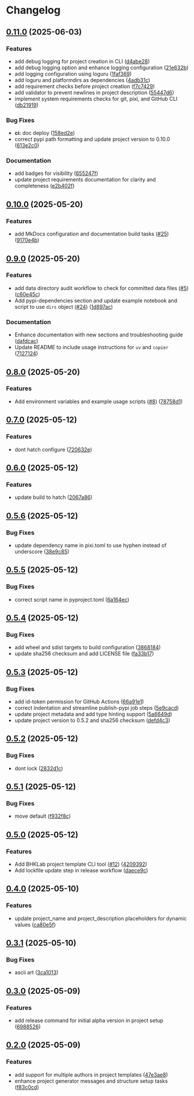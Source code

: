 # Changelog

## [0.11.0](https://github.com/bhklab/bhklab-project-template/compare/v0.10.0...v0.11.0) (2025-06-03)


### Features

* add debug logging for project creation in CLI ([d4abe28](https://github.com/bhklab/bhklab-project-template/commit/d4abe28d7fb7f65b31c4e66e01be48173c58c584))
* add debug logging option and enhance logging configuration ([21e632b](https://github.com/bhklab/bhklab-project-template/commit/21e632b5f99319a33c2afd1868e340898a0bbb45))
* add logging configuration using loguru ([1faf369](https://github.com/bhklab/bhklab-project-template/commit/1faf369911ea94fdaaaa9ef6d3d2c183782cb6eb))
* add loguru and platformdirs as dependencies ([4adb31c](https://github.com/bhklab/bhklab-project-template/commit/4adb31c80054f19916fc38501abb0f178b6780dc))
* add requirement checks before project creation ([f7c7429](https://github.com/bhklab/bhklab-project-template/commit/f7c7429d1734f1e6e154f6562a75267a15fbea9c))
* add validator to prevent newlines in project description ([55447d6](https://github.com/bhklab/bhklab-project-template/commit/55447d6f8a492b8af1b0d2fbe06e8fab46e50ada))
* implement system requirements checks for git, pixi, and GitHub CLI ([db21919](https://github.com/bhklab/bhklab-project-template/commit/db21919cced8b17aa08c2e9f2510a5b23d6f20e8))


### Bug Fixes

* **ci:** doc deploy ([158ed2e](https://github.com/bhklab/bhklab-project-template/commit/158ed2e65c641ba3d2572f7a9ceea9afb1447d29))
* correct pypi path formatting and update project version to 0.10.0 ([613e2c0](https://github.com/bhklab/bhklab-project-template/commit/613e2c07063953c651e24c5ae5830666316f700d))


### Documentation

* add badges for visibility ([655247f](https://github.com/bhklab/bhklab-project-template/commit/655247fe5ae6861bd8a7f04072febbb1ef6fac72))
* update project requirements documentation for clarity and completeness ([e2b402f](https://github.com/bhklab/bhklab-project-template/commit/e2b402fd91ee0fc9b4139d3364198e3ac768a376))

## [0.10.0](https://github.com/bhklab/bhklab-project-template/compare/v0.9.0...v0.10.0) (2025-05-20)


### Features

* add MkDocs configuration and documentation build tasks ([#25](https://github.com/bhklab/bhklab-project-template/issues/25)) ([9170e4b](https://github.com/bhklab/bhklab-project-template/commit/9170e4b2bf2435777e38d86e2295fc9348b510a6))

## [0.9.0](https://github.com/bhklab/bhklab-project-template/compare/v0.8.0...v0.9.0) (2025-05-20)


### Features

* add data directory audit workflow to check for committed data files ([#5](https://github.com/bhklab/bhklab-project-template/issues/5)) ([c60e45c](https://github.com/bhklab/bhklab-project-template/commit/c60e45c301ede72613efe38a8012dd15eafb0e17))
* Add pypi-dependencies section and update example notebook and script to use `dirs` object ([#24](https://github.com/bhklab/bhklab-project-template/issues/24)) ([1d897ac](https://github.com/bhklab/bhklab-project-template/commit/1d897ac6ddd5875f8bc7725817d1556e30615928))


### Documentation

* Enhance documentation with new sections and troubleshooting guide ([dafdcac](https://github.com/bhklab/bhklab-project-template/commit/dafdcaceb52ebcd250125056c026047d803bd8ef))
* Update README to include usage instructions for `uv` and `copier` ([7127124](https://github.com/bhklab/bhklab-project-template/commit/7127124446155aca03de772d3f3fd97cbfbf5bfb))

## [0.8.0](https://github.com/bhklab/bhklab-project-template/compare/v0.7.0...v0.8.0) (2025-05-20)


### Features

* Add environment variables and example usage scripts ([#8](https://github.com/bhklab/bhklab-project-template/issues/8)) ([78758d1](https://github.com/bhklab/bhklab-project-template/commit/78758d10e2aa3d08ef966b7d3fa17326bdb8d391))

## [0.7.0](https://github.com/bhklab/bhklab-project-template/compare/v0.6.0...v0.7.0) (2025-05-12)


### Features

* dont hatch configure ([720632e](https://github.com/bhklab/bhklab-project-template/commit/720632e04f4053e6bee81877e179a9dd75df2da3))

## [0.6.0](https://github.com/bhklab/bhklab-project-template/compare/v0.5.6...v0.6.0) (2025-05-12)


### Features

* update build to hatch ([2067a86](https://github.com/bhklab/bhklab-project-template/commit/2067a8628d95f0726b5756e33ddc6183b2953892))

## [0.5.6](https://github.com/bhklab/bhklab-project-template/compare/v0.5.5...v0.5.6) (2025-05-12)


### Bug Fixes

* update dependency name in pixi.toml to use hyphen instead of underscore ([38e9c85](https://github.com/bhklab/bhklab-project-template/commit/38e9c85ffb9ed2e926271be67ebe9583f8d844b8))

## [0.5.5](https://github.com/bhklab/bhklab-project-template/compare/v0.5.4...v0.5.5) (2025-05-12)


### Bug Fixes

* correct script name in pyproject.toml ([6a164ec](https://github.com/bhklab/bhklab-project-template/commit/6a164ec2fcd96dc0ae993af5fa5c64d4fdfd6b9a))

## [0.5.4](https://github.com/bhklab/bhklab-project-template/compare/v0.5.3...v0.5.4) (2025-05-12)


### Bug Fixes

* add wheel and sdist targets to build configuration ([3868184](https://github.com/bhklab/bhklab-project-template/commit/3868184be8cc23c9fe0ed574ff843764184fbe4f))
* update sha256 checksum and add LICENSE file ([fa33b17](https://github.com/bhklab/bhklab-project-template/commit/fa33b1747488a4209bed446d253fea4f30815f71))

## [0.5.3](https://github.com/bhklab/bhklab-project-template/compare/v0.5.2...v0.5.3) (2025-05-12)


### Bug Fixes

* add id-token permission for GitHub Actions ([66a91e1](https://github.com/bhklab/bhklab-project-template/commit/66a91e13b2c72f4381ded61f24e88da622ddf4f1))
* correct indentation and streamline publish-pypi job steps ([5e9cacd](https://github.com/bhklab/bhklab-project-template/commit/5e9cacd137e6a46ac8ae712b785cce1b123dd569))
* update project metadata and add type hinting support ([5a6649d](https://github.com/bhklab/bhklab-project-template/commit/5a6649da2696c8fff9a8f6331ba99389f254f6b4))
* update project version to 0.5.2 and sha256 checksum ([defd4c3](https://github.com/bhklab/bhklab-project-template/commit/defd4c3eecb4a051b3be1977b4b43fcbfab69a10))

## [0.5.2](https://github.com/bhklab/bhklab-project-template/compare/v0.5.1...v0.5.2) (2025-05-12)


### Bug Fixes

* dont lock ([2832d1c](https://github.com/bhklab/bhklab-project-template/commit/2832d1ced3268f962e6a43ff4fb6d69fca1a47b7))

## [0.5.1](https://github.com/bhklab/bhklab-project-template/compare/v0.5.0...v0.5.1) (2025-05-12)


### Bug Fixes

* move default ([f932f8c](https://github.com/bhklab/bhklab-project-template/commit/f932f8c04d134e903474c948beb2404ec721652d))

## [0.5.0](https://github.com/bhklab/bhklab-project-template/compare/v0.4.0...v0.5.0) (2025-05-12)


### Features

* Add BHKLab project template CLI tool ([#12](https://github.com/bhklab/bhklab-project-template/issues/12)) ([4209392](https://github.com/bhklab/bhklab-project-template/commit/4209392626923eb0147de6013367cebc1321e2e0))
* Add lockfile update step in release workflow ([daece9c](https://github.com/bhklab/bhklab-project-template/commit/daece9c356b5063c0ed183345d831caef5e54d96))

## [0.4.0](https://github.com/bhklab/bhklab-project-template/compare/v0.3.1...v0.4.0) (2025-05-10)


### Features

* update project_name and project_description placeholders for dynamic values ([ca80e5f](https://github.com/bhklab/bhklab-project-template/commit/ca80e5ff457e44a951589b8da5e72147883f2821))

## [0.3.1](https://github.com/bhklab/bhklab-project-template/compare/v0.3.0...v0.3.1) (2025-05-10)


### Bug Fixes

* ascii art ([3ca1013](https://github.com/bhklab/bhklab-project-template/commit/3ca1013311614640fa9dae48c482cf8c1f72009d))

## [0.3.0](https://github.com/bhklab/bhklab-project-template/compare/v0.2.0...v0.3.0) (2025-05-09)


### Features

* add release command for initial alpha version in project setup ([6988526](https://github.com/bhklab/bhklab-project-template/commit/6988526be15970a69d0d19612b9796963f5d3164))

## [0.2.0](https://github.com/bhklab/bhklab-project-template/compare/v0.1.0...v0.2.0) (2025-05-09)


### Features

* add support for multiple authors in project templates ([47e3ae8](https://github.com/bhklab/bhklab-project-template/commit/47e3ae847bfe41e025b7603ef6cb02fdd0ca8a33))
* enhance project generator messages and structure setup tasks ([f83c0cd](https://github.com/bhklab/bhklab-project-template/commit/f83c0cde76221e183797cab03509c34f8c18cfb9))
